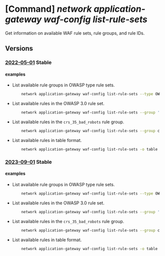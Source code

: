 # [Command] _network application-gateway waf-config list-rule-sets_

Get information on available WAF rule sets, rule groups, and rule IDs.

## Versions

### [2022-05-01](/Resources/mgmt-plane/L3N1YnNjcmlwdGlvbnMve30vcHJvdmlkZXJzL21pY3Jvc29mdC5uZXR3b3JrL2FwcGxpY2F0aW9uZ2F0ZXdheWF2YWlsYWJsZXdhZnJ1bGVzZXRz/2022-05-01.xml) **Stable**

<!-- mgmt-plane /subscriptions/{}/providers/microsoft.network/applicationgatewayavailablewafrulesets 2022-05-01 -->

#### examples

- List available rule groups in OWASP type rule sets.
    ```bash
        network application-gateway waf-config list-rule-sets --type OWASP
    ```

- List available rules in the OWASP 3.0 rule set.
    ```bash
        network application-gateway waf-config list-rule-sets --group '*' --type OWASP --version 3.0
    ```

- List available rules in the `crs_35_bad_robots` rule group.
    ```bash
        network application-gateway waf-config list-rule-sets --group crs_35_bad_robots
    ```

- List available rules in table format.
    ```bash
        network application-gateway waf-config list-rule-sets -o table
    ```

### [2023-09-01](/Resources/mgmt-plane/L3N1YnNjcmlwdGlvbnMve30vcHJvdmlkZXJzL21pY3Jvc29mdC5uZXR3b3JrL2FwcGxpY2F0aW9uZ2F0ZXdheWF2YWlsYWJsZXdhZnJ1bGVzZXRz/2023-09-01.xml) **Stable**

<!-- mgmt-plane /subscriptions/{}/providers/microsoft.network/applicationgatewayavailablewafrulesets 2023-09-01 -->

#### examples

- List available rule groups in OWASP type rule sets.
    ```bash
        network application-gateway waf-config list-rule-sets --type OWASP
    ```

- List available rules in the OWASP 3.0 rule set.
    ```bash
        network application-gateway waf-config list-rule-sets --group '*' --type OWASP --version 3.0
    ```

- List available rules in the `crs_35_bad_robots` rule group.
    ```bash
        network application-gateway waf-config list-rule-sets --group crs_35_bad_robots
    ```

- List available rules in table format.
    ```bash
        network application-gateway waf-config list-rule-sets -o table
    ```
